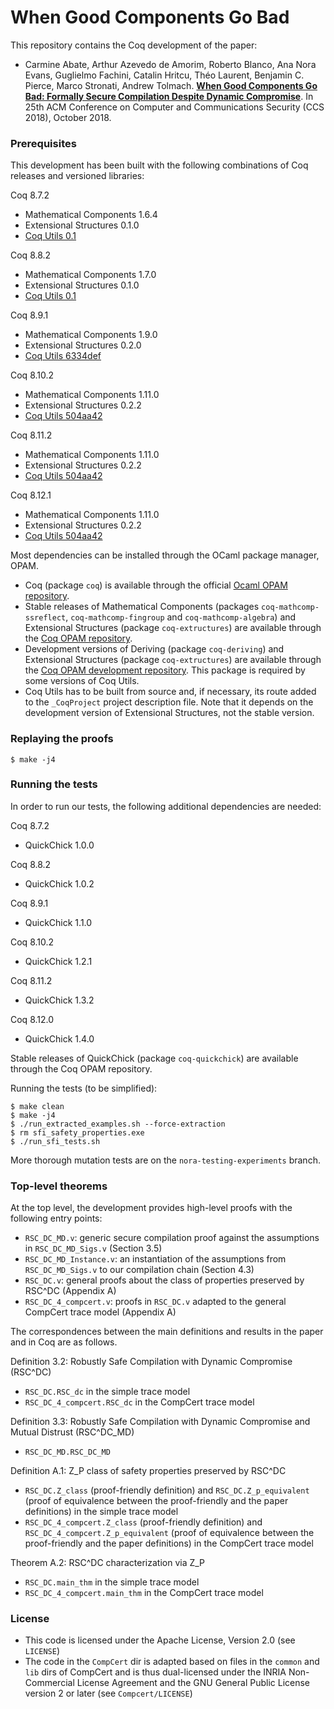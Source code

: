 # When Good Components Go Bad #

This repository contains the Coq development of the paper:
- Carmine Abate, Arthur Azevedo de Amorim, Roberto Blanco, Ana Nora Evans,
  Guglielmo Fachini, Catalin Hritcu, Théo Laurent, Benjamin C. Pierce,
  Marco Stronati, Andrew Tolmach.
  **[When Good Components Go Bad: Formally Secure Compilation Despite
     Dynamic Compromise](https://arxiv.org/abs/1802.00588)**.
     In 25th ACM Conference on Computer and Communications Security
     (CCS 2018), October 2018.

### Prerequisites ###

This development has been built with the following combinations of Coq releases
and versioned libraries:

Coq 8.7.2
- Mathematical Components 1.6.4
- Extensional Structures 0.1.0
- [Coq Utils 0.1](https://github.com/arthuraa/coq-utils/releases/tag/v0.1)

Coq 8.8.2
- Mathematical Components 1.7.0
- Extensional Structures 0.1.0
- [Coq Utils 0.1](https://github.com/arthuraa/coq-utils/releases/tag/v0.1)

Coq 8.9.1
- Mathematical Components 1.9.0
- Extensional Structures 0.2.0
- [Coq Utils 6334def](https://github.com/arthuraa/coq-utils/tree/6334def1a259a3ce4285cc020f641298fc0c7420)

Coq 8.10.2
- Mathematical Components 1.11.0
- Extensional Structures 0.2.2
- [Coq Utils 504aa42](https://github.com/arthuraa/coq-utils/tree/504aa4285d631b166ae36e0f40a3a8f77cbde224)

Coq 8.11.2
- Mathematical Components 1.11.0
- Extensional Structures 0.2.2
- [Coq Utils 504aa42](https://github.com/arthuraa/coq-utils/tree/504aa4285d631b166ae36e0f40a3a8f77cbde224)

Coq 8.12.1
- Mathematical Components 1.11.0
- Extensional Structures 0.2.2
- [Coq Utils 504aa42](https://github.com/arthuraa/coq-utils/tree/504aa4285d631b166ae36e0f40a3a8f77cbde224)

Most dependencies can be installed through the OCaml package manager, OPAM.

- Coq (package `coq`) is available through the official
  [Ocaml OPAM repository](http://opam.ocaml.org/).
- Stable releases of Mathematical Components (packages `coq-mathcomp-ssreflect`,
  `coq-mathcomp-fingroup` and `coq-mathcomp-algebra`) and Extensional Structures
  (package `coq-extructures`) are available through the
  [Coq OPAM repository](https://coq.inria.fr/opam/released/).
- Development versions of Deriving (package `coq-deriving`) and Extensional
  Structures (package `coq-extructures`) are available through the
  [Coq OPAM development repository](https://coq.inria.fr/opam/extra-dev/).
  This package is required by some versions of Coq Utils.
- Coq Utils has to be built from source and, if necessary, its route added to
  the `_CoqProject` project description file. Note that it depends on the
  development version of Extensional Structures, not the stable version.

### Replaying the proofs ###

    $ make -j4

### Running the tests ###

In order to run our tests, the following additional dependencies are needed:

Coq 8.7.2
- QuickChick 1.0.0

Coq 8.8.2
- QuickChick 1.0.2

Coq 8.9.1
- QuickChick 1.1.0

Coq 8.10.2
- QuickChick 1.2.1

Coq 8.11.2
- QuickChick 1.3.2

Coq 8.12.0
- QuickChick 1.4.0

Stable releases of QuickChick (package `coq-quickchick`) are available through
the Coq OPAM repository.

Running the tests (to be simplified):

    $ make clean
    $ make -j4
    $ ./run_extracted_examples.sh --force-extraction
    $ rm sfi_safety_properties.exe
    $ ./run_sfi_tests.sh

More thorough mutation tests are on the `nora-testing-experiments` branch.

### Top-level theorems ###

At the top level, the development provides high-level proofs with the following
entry points:
- `RSC_DC_MD.v`: generic secure compilation proof
  against the assumptions in `RSC_DC_MD_Sigs.v` (Section 3.5)
- `RSC_DC_MD_Instance.v`: an instantiation of the assumptions
  from `RSC_DC_MD_Sigs.v` to our compilation chain  (Section 4.3)
- `RSC_DC.v`: general proofs about the class of properties preserved
  by RSC^DC (Appendix A)
- `RSC_DC_4_compcert.v`: proofs in `RSC_DC.v` adapted to the general CompCert
  trace model (Appendix A)

The correspondences between the main definitions and results in the paper and
in Coq are as follows.

Definition 3.2: Robustly Safe Compilation with Dynamic Compromise (RSC^DC)
- `RSC_DC.RSC_dc` in the simple trace model
- `RSC_DC_4_compcert.RSC_dc` in the CompCert trace model

Definition 3.3: Robustly Safe Compilation with Dynamic Compromise and Mutual
Distrust (RSC^DC_MD)
- `RSC_DC_MD.RSC_DC_MD`

Definition A.1: Z_P class of safety properties preserved by RSC^DC
- `RSC_DC.Z_class` (proof-friendly definition)
  and `RSC_DC.Z_p_equivalent`
  (proof of equivalence between the proof-friendly and the paper definitions)
  in the simple trace model
- `RSC_DC_4_compcert.Z_class` (proof-friendly definition)
  and `RSC_DC_4_compcert.Z_p_equivalent`
  (proof of equivalence between the proof-friendly and the paper definitions)
  in the CompCert trace model

Theorem A.2: RSC^DC characterization via Z_P
- `RSC_DC.main_thm` in the simple trace model
- `RSC_DC_4_compcert.main_thm` in the CompCert trace model

### License ###
- This code is licensed under the Apache License, Version 2.0 (see `LICENSE`)
- The code in the `CompCert` dir is adapted based on files in the
  `common` and `lib` dirs of CompCert and is thus dual-licensed under
  the INRIA Non-Commercial License Agreement and the GNU General
  Public License version 2 or later (see `Compcert/LICENSE`)
